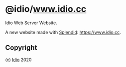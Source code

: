 # @idio/www.idio.cc

Idio Web Server Website.

A new website made with [Splendid][1]: https://www.idio.cc.

## Copyright

(c) [Idio][2] 2020

[1]: https://www.npmjs.com/package/splendid
[2]: https://idio.cc